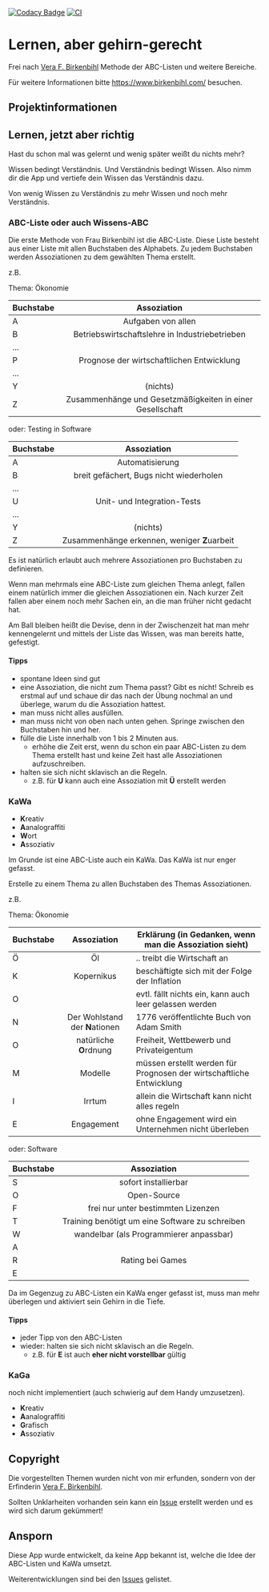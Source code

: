 
[![Codacy Badge](https://api.codacy.com/project/badge/Grade/2e63aead16244183ac8e54ab82a46487)](https://app.codacy.com/gh/maorun/abc-list?utm_source=github.com&utm_medium=referral&utm_content=maorun/abc-list&utm_campaign=Badge_Grade_Settings)
[![CI](https://github.com/maorun/abc-list/actions/workflows/ci.yml/badge.svg)](https://github.com/maorun/abc-list/actions/workflows/ci.yml)

# Lernen, aber gehirn-gerecht

Frei nach [Vera F. Birkenbihl](https://de.wikipedia.org/wiki/Vera_F._Birkenbihl) Methode der ABC-Listen und weitere
Bereiche.

Für weitere Informationen bitte https://www.birkenbihl.com/ besuchen.

## Projektinformationen

## Lernen, jetzt aber richtig

Hast du schon mal was gelernt und wenig später weißt du nichts mehr?

Wissen bedingt Verständnis. Und Verständnis bedingt Wissen. Also nimm dir die App und vertiefe dein Wissen das
Verständnis dazu.

Von wenig Wissen zu Verständnis zu mehr Wissen und noch mehr Verständnis.

### ABC-Liste oder auch Wissens-ABC

Die erste Methode von Frau Birkenbihl ist die ABC-Liste. Diese Liste besteht aus einer Liste mit allen Buchstaben des
Alphabets. Zu jedem Buchstaben werden Assoziationen zu dem gewählten Thema erstellt.

z.B.

Thema: Ökonomie

| Buchstabe     | Assoziation  |
| ------------- |:-------------:|
| A   | Aufgaben von allen |
| B   | Betriebswirtschaftslehre in Industriebetrieben |
| ... |       |
| P   | Prognose der wirtschaftlichen Entwicklung      |
| ... |       |
| Y   | (nichts) |
| Z   | Zusammenhänge und Gesetzmäßigkeiten in einer Gesellschaft |

oder: Testing in Software

| Buchstabe     | Assoziation  |
| ------------- |:-------------:|
| A   | Automatisierung |
| B   | breit gefächert, Bugs nicht wiederholen |
| ... |       |
| U   | Unit- und Integration-Tests |
| ... |       |
| Y   | (nichts) |
| Z   | Zusammenhänge erkennen, weniger **Z**uarbeit |

Es ist natürlich erlaubt auch mehrere Assoziationen pro Buchstaben zu definieren.

Wenn man mehrmals eine ABC-Liste zum gleichen Thema anlegt, fallen einem natürlich immer die gleichen Assoziationen ein.
Nach kurzer Zeit fallen aber einem noch mehr Sachen ein, an die man früher nicht gedacht hat.

Am Ball bleiben heißt die Devise, denn in der Zwischenzeit hat man mehr kennengelernt und mittels der Liste das Wissen,
was man bereits hatte, gefestigt.

#### Tipps

- spontane Ideen sind gut
- eine Assoziation, die nicht zum Thema passt? Gibt es nicht! Schreib es erstmal auf und schaue dir das nach der Übung
  nochmal an und überlege, warum du die Assoziation hattest.
- man muss nicht alles ausfüllen.
- man muss nicht von oben nach unten gehen. Springe zwischen den Buchstaben hin und her.
- fülle die Liste innerhalb von 1 bis 2 Minuten aus.
  - erhöhe die Zeit erst, wenn du schon ein paar ABC-Listen zu dem Thema erstellt hast und keine Zeit hast alle
    Assoziationen aufzuschreiben.
- halten sie sich nicht sklavisch an die Regeln.
  - z.B. für **U** kann auch eine Assoziation mit **Ü** erstellt werden

### KaWa

- **K**reativ
- **A**analograffiti
- **W**ort
- **A**ssoziativ

Im Grunde ist eine ABC-Liste auch ein KaWa. Das KaWa ist nur enger gefasst.

Erstelle zu einem Thema zu allen Buchstaben des Themas Assoziationen.

z.B.

Thema: Ökonomie

| Buchstabe     | Assoziation  | Erklärung (in Gedanken, wenn man die Assoziation sieht) |
| ------------- |:-------------:| ---- |
| Ö   | Öl         | .. treibt die Wirtschaft an |
| K   | Kopernikus | beschäftigte sich mit der Folge der Inflation |
| O   |       | evtl. fällt nichts ein, kann auch leer gelassen werden |
| N   | Der Wohlstand der **N**ationen  | 1776 veröffentlichte Buch von Adam Smith |
| O   | natürliche **O**rdnung | Freiheit, Wettbewerb und Privateigentum |
| M   | Modelle | müssen erstellt werden für Prognosen der wirtschaftliche Entwicklung |
| I   | Irrtum | allein die Wirtschaft kann nicht alles regeln |
| E   | Engagement | ohne Engagement wird ein Unternehmen nicht überleben |

oder: Software

| Buchstabe     | Assoziation  |
| ------------- |:-------------:|
| S   | sofort installierbar |
| O   | Open-Source |
| F   | frei nur unter bestimmten Lizenzen      |
| T   | Training benötigt um eine Software zu schreiben |
| W   | wandelbar (als Programmierer anpassbar) |
| A   |  |
| R   | Rating bei Games |
| E   |       |

Da im Gegenzug zu ABC-Listen ein KaWa enger gefasst ist, muss man mehr überlegen und aktiviert sein Gehirn in die Tiefe.

#### Tipps

- jeder Tipp von den ABC-Listen
- wieder: halten sie sich nicht sklavisch an die Regeln.
  - z.B. für **E** ist auch **eher nicht vorstellbar** gültig

### KaGa

noch nicht implementiert (auch schwierig auf dem Handy umzusetzen).

- **K**reativ
- **A**analograffiti
- **G**rafisch
- **A**ssoziativ

## Copyright

Die vorgestellten Themen wurden nicht von mir erfunden, sondern von der
Erfinderin [Vera F. Birkenbihl](https://de.wikipedia.org/wiki/Vera_F._Birkenbihl).

Sollten Unklarheiten vorhanden sein kann ein [Issue](https://github.com/maorun/abc-list/issues) erstellt werden und es
wird sich darum gekümmert!

## Ansporn
Diese App wurde entwickelt, da keine App bekannt ist, welche die Idee der ABC-Listen und KaWa umsetzt.

Weiterentwicklungen sind bei den [Issues](https://github.com/maorun/abc-list/issues) gelistet.
